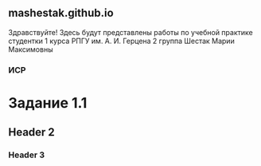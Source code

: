 ## mashestak.github.io

Здравствуйте! Здесь будут представлены работы по учебной практике студентки 1 курса РПГУ им. А. И. Герцена 2 группа Шестак Марии Максимовны

### ИСР

# Задание 1.1

## Header 2
### Header 3
